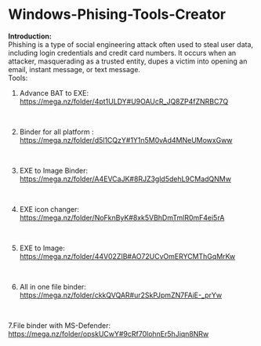 # Windows-Phising-Tools-Creator
<b>Introduction:</b>
<br>
Phishing is a type of social engineering attack often used to steal user data, including login credentials and credit card numbers. It occurs when an attacker, masquerading as a trusted entity, dupes a victim into opening an email, instant message, or text message.
<br>
Tools:
<br>
1. Advance BAT to EXE: https://mega.nz/folder/4pt1ULDY#U9OAUcR_JQ8ZP4fZNRBC7Q
<br>

2. Binder for all platform : https://mega.nz/folder/d5l1CQzY#1Y1n5M0vAd4MNeUMowxGww
<br>

3. EXE to Image Binder: https://mega.nz/folder/A4EVCaJK#8RJZ3gld5dehL9CMadQNMw
<br>

4. EXE icon changer: https://mega.nz/folder/NoFknByK#8xk5VBhDmTmlR0mF4ei5rA
<br>

5. EXE to Image: https://mega.nz/folder/44V02ZIB#AO72UCvOmERYCMThGqMrKw
<br>

6. All in one file binder: https://mega.nz/folder/ckkQVQAR#ur2SkPJpmZN7FAiE-_prYw
<br>

7.File binder with MS-Defender: https://mega.nz/folder/opskUCwY#9cRf70lohnEr5hJiqn8NRw
